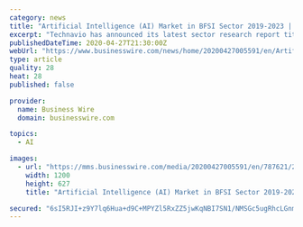 ```yaml
---
category: news
title: "Artificial Intelligence (AI) Market in BFSI Sector 2019-2023 | Focus on Autonomous Banking to Boost Growth | Technavio"
excerpt: "Technavio has announced its latest sector research report titled Global Artificial Intelligence (AI) Market in BFSI Sector 2019-2023 (Photo: Business Wire) LONDON-- ( BUSINESS WIRE )--Technavio has been monitoring the artificial intelligence (AI) market in BFSI sector and it is poised to grow by USD 11."
publishedDateTime: 2020-04-27T21:30:00Z
webUrl: "https://www.businesswire.com/news/home/20200427005591/en/Artificial-Intelligence-AI-Market-BFSI-Sector-2019-2023"
type: article
quality: 28
heat: 28
published: false

provider:
  name: Business Wire
  domain: businesswire.com

topics:
  - AI

images:
  - url: "https://mms.businesswire.com/media/20200427005591/en/787621/23/IRTNTR31823.jpg"
    width: 1200
    height: 627
    title: "Artificial Intelligence (AI) Market in BFSI Sector 2019-2023 | Focus on Autonomous Banking to Boost Growth | Technavio"

secured: "6sI5RJI+z9Y7lq6Hua+d9C+MPYZl5RxZZ5jwKqNBI7SN1/NMSGc5ugRhcLGnmafp4rOuTNPp6qiyOc0+cj6qwLJp3/zcV+0xaQgZwrZySpFVoy4KLKNtuNcFRcTd9yhnEDCDtZoVw8mOUUXg7hTysG95q5eAoeWoEDHi9GX4Lwh8xLz1rYqOQynFDlGcsm3z/oOJIzOsYGUYRCaPZ/vIYMr3F+A/ROfEI7JuwT9E7uqT3NXzHACoPWhSwm7HryDT+B/okCK/Z91jwH5xm/Qm0Vm97bKzhVk/qncJbSq0WsWBjfyxoqDQv1S33nBoom0z;nrOwIEohHnHUnqWux/s2Ww=="
---
```


